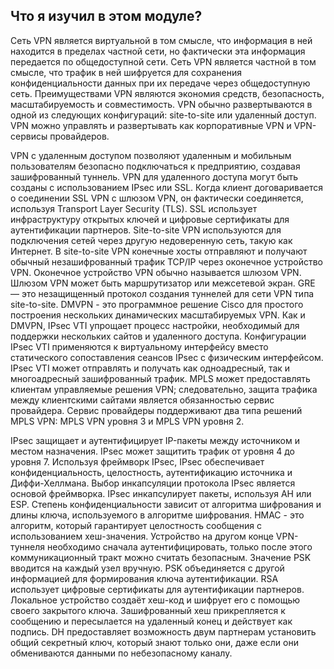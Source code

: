 

<!-- 8.4.1 -->
## Что я изучил в этом модуле?

Сеть VPN является виртуальной в том смысле, что информация в ней находится в пределах частной сети, но фактически эта информация передается по общедоступной сети. Сеть VPN является частной в том смысле, что трафик в ней шифруется для сохранения конфиденциальности данных при их передаче через общедоступную сеть. Преимуществами VPN являются экономия средств, безопасность, масштабируемость и совместимость. VPN обычно развертываются в одной из следующих конфигураций: site-to-site или удаленный доступ. VPN можно управлять и развертывать как корпоративные VPN и VPN-сервисы провайдеров.

VPN с удаленным доступом позволяют удаленным и мобильным пользователям безопасно подключаться к предприятию, создавая зашифрованный туннель. VPN для удаленного доступа могут быть созданы с использованием IPsec или SSL. Когда клиент договаривается о соединении SSL VPN с шлюзом VPN, он фактически соединяется, используя Transport Layer Security (TLS). SSL использует инфраструктуру открытых ключей и цифровые сертификаты для аутентификации партнеров. Site-to-site VPN используются для подключения сетей через другую недоверенную сеть, такую как Интернет. В site-to-site VPN конечные хосты отправляют и получают обычный незашифрованный трафик TCP/IP через оконечное устройство VPN. Оконечное устройство VPN обычно называется шлюзом VPN. Шлюзом VPN может быть маршрутизатор или межсетевой экран. GRE — это незащищенный протокол создания туннелей для сети VPN типа site-to-site. DMVPN - это программное решение Cisco для простого построения нескольких динамических масштабируемых VPN. Как и DMVPN, IPsec VTI упрощает процесс настройки, необходимый для поддержки нескольких сайтов и удаленного доступа. Конфигурации IPsec VTI применяются к виртуальному интерфейсу вместо статического сопоставления сеансов IPsec с физическим интерфейсом. IPsec VTI может отправлять и получать как одноадресный, так и многоадресный зашифрованный трафик. MPLS может предоставлять клиентам управляемые решения VPN; следовательно, защита трафика между клиентскими сайтами является обязанностью сервис провайдера. Сервис провайдеры поддерживают два типа решений MPLS VPN: MPLS VPN уровня 3 и MPLS VPN уровня 2.

IPsec защищает и аутентифицирует IP-пакеты между источником и местом назначения. IPsec может защитить трафик от уровня 4 до уровня 7. Используя фреймворк IPsec, IPsec обеспечивает конфиденциальность, целостность, аутентификацию источника и Диффи-Хеллмана. Выбор инкапсуляции протокола IPsec является основой фреймворка. IPsec инкапсулирует пакеты, используя AH или ESP. Степень конфиденциальности зависит от алгоритма шифрования и длины ключа, используемого в алгоритме шифрования. HMAC - это алгоритм, который гарантирует целостность сообщения с использованием хеш-значения. Устройство на другом конце VPN-туннеля необходимо сначала аутентифицировать, только после этого коммуникационный тракт можно считать безопасным. Значение PSK вводится на каждый узел вручную. PSK объединяется с другой информацией для формирования ключа аутентификации. RSA использует цифровые сертификаты для аутентификации партнеров. Локальное устройство создаёт хеш-код и шифрует его с помощью своего закрытого ключа. Зашифрованный хеш прикрепляется к сообщению и пересылается на удаленный конец и действует как подпись. DH предоставляет возможность двум партнерам установить общий секретный ключ, который знают только они, даже если они обмениваются данными по небезопасному каналу.